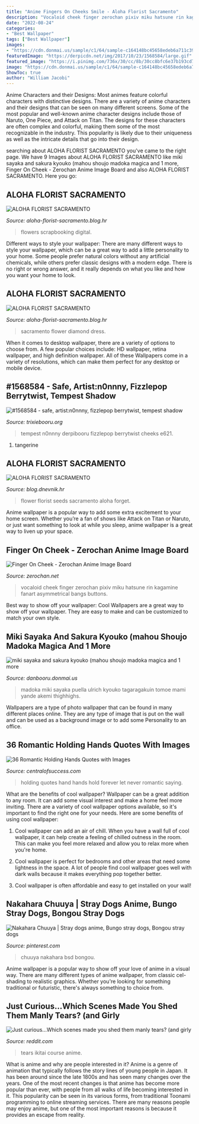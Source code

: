 ```yaml
---
title: "Anime Fingers On Cheeks Smile - Aloha Florist Sacramento"
description: "Vocaloid cheek finger zerochan pixiv miku hatsune rin kagamine fanart asymmetrical bangs buttons"
date: "2022-08-24"
categories:
- "Best Wallpaper"
tags: ["Best Wallpaper"]
images:
- "https://cdn.donmai.us/sample/c1/64/sample-c164148bc45658edeb6a711c397d0764.jpg"
featuredImage: "https://derpicdn.net/img/2017/10/23/1568584/large.gif"
featured_image: "https://i.pinimg.com/736x/30/cc/8b/30cc8bfc6e37b193cd7311ab16d2c62b.jpg"
image: "https://cdn.donmai.us/sample/c1/64/sample-c164148bc45658edeb6a711c397d0764.jpg"
ShowToc: true
author: "William Jacobi"
---
```



Anime Characters and their Designs: Most animes feature colorful characters with distinctive designs.
There are a variety of anime characters and their designs that can be seen on many different screens. Some of the most popular and well-known anime character designs include those of Naruto, One Piece, and Attack on Titan. The designs for these characters are often complex and colorful, making them some of the most recognizable in the industry. This popularity is likely due to their uniqueness as well as the intricate details that go into their design.

	

		
searching about ALOHA FLORIST SACRAMENTO you've came to the right page. We have 9 Images about ALOHA FLORIST SACRAMENTO like miki sayaka and sakura kyouko (mahou shoujo madoka magica and 1 more, Finger On Cheek - Zerochan Anime Image Board and also ALOHA FLORIST SACRAMENTO. Here you go:
		
    
## ALOHA FLORIST SACRAMENTO

<img loading=lazy src="http://bit.ly/qDnPR4" onerror="this.onerror=null;this.src='https://tse3.mm.bing.net/th?id=OIP.gDbNmunYa9CTHWE5L1ujyQHaFj&amp;pid=15.1';" alt="ALOHA FLORIST SACRAMENTO">

_Source: aloha-florist-sacramento.blog.hr_

>flowers scrapbooking digital. 

	

Different ways to style your wallpaper:
There are many different ways to style your wallpaper, which can be a great way to add a little personality to your home. Some people prefer natural colors without any artificial chemicals, while others prefer classic designs with a modern edge. There is no right or wrong answer, and it really depends on what you like and how you want your home to look.

    
## ALOHA FLORIST SACRAMENTO

<img loading=lazy src="http://bit.ly/pfFKPe" onerror="this.onerror=null;this.src='https://tse3.mm.bing.net/th?id=OIP.liyNJ7kSz8C30BF2yUjzrgHaE7&amp;pid=15.1';" alt="ALOHA FLORIST SACRAMENTO">

_Source: aloha-florist-sacramento.blog.hr_

>sacramento flower diamond dress. 

	

When it comes to desktop wallpaper, there are a variety of options to choose from. A few popular choices include: HD wallpaper, retina wallpaper, and high definition wallpaper. All of these Wallpapers come in a variety of resolutions, which can make them perfect for any desktop or mobile device. 

    
## #1568584 - Safe, Artist:n0nnny, Fizzlepop Berrytwist, Tempest Shadow

<img loading=lazy src="https://derpicdn.net/img/2017/10/23/1568584/large.gif" onerror="this.onerror=null;this.src='https://tse3.mm.bing.net/th?id=OIP.YLhMZy5FBgJEohEOk4TyPgHaLc&amp;pid=15.1';" alt="#1568584 - safe, artist:n0nnny, fizzlepop berrytwist, tempest shadow">

_Source: trixiebooru.org_

>tempest n0nnny derpibooru fizzlepop berrytwist cheeks e621. 

	

1. tangerine 

    
## ALOHA FLORIST SACRAMENTO

<img loading=lazy src="http://bit.ly/qBorpc" onerror="this.onerror=null;this.src='https://tse4.mm.bing.net/th?id=OIP.j-0wp0Ypet2ReVcfsp-IVwAAAA&amp;pid=15.1';" alt="ALOHA FLORIST SACRAMENTO">

_Source: blog.dnevnik.hr_

>flower florist seeds sacramento aloha forget. 

	

Anime wallpaper is a popular way to add some extra excitement to your home screen. Whether you’re a fan of shows like Attack on Titan or Naruto, or just want something to look at while you sleep, anime wallpaper is a great way to liven up your space.

    
## Finger On Cheek - Zerochan Anime Image Board

<img loading=lazy src="http://s3.zerochan.net/VOCALOID.240.2016436.jpg" onerror="this.onerror=null;this.src='https://tse1.mm.bing.net/th?id=OIP.UG6K9285LkJXXy1e7i2PvwAAAA&amp;pid=15.1';" alt="Finger On Cheek - Zerochan Anime Image Board">

_Source: zerochan.net_

>vocaloid cheek finger zerochan pixiv miku hatsune rin kagamine fanart asymmetrical bangs buttons. 

	

Best way to show off your wallpaper:
Cool Wallpapers are a great way to show off your wallpaper. They are easy to make and can be customized to match your own style.

    
## Miki Sayaka And Sakura Kyouko (mahou Shoujo Madoka Magica And 1 More

<img loading=lazy src="https://cdn.donmai.us/sample/c1/64/sample-c164148bc45658edeb6a711c397d0764.jpg" onerror="this.onerror=null;this.src='https://tse4.mm.bing.net/th?id=OIP.k1ZHX3s_k-X_Q_b43yHX2QHaKV&amp;pid=15.1';" alt="miki sayaka and sakura kyouko (mahou shoujo madoka magica and 1 more">

_Source: danbooru.donmai.us_

>madoka miki sayaka puella ulrich kyouko tagaragakuin tomoe mami yande akemi thighhighs. 

	



Wallpapers are a type of photo wallpaper that can be found in many different places online. They are any type of image that is put on the wall and can be used as a background image or to add some Personality to an office.

    
## 36 Romantic Holding Hands Quotes With Images

<img loading=lazy src="http://www.centralofsuccess.com/wp-content/uploads/2017/12/I-will-never-let-go-of-your-hand-because-I-want-to-hold-on-to-it-forever..jpg" onerror="this.onerror=null;this.src='https://tse4.mm.bing.net/th?id=OIP.uUdpz7uDuUBi9c1uG79gXgHaL2&amp;pid=15.1';" alt="36 Romantic Holding Hands Quotes with Images">

_Source: centralofsuccess.com_

>holding quotes hand hands hold forever let never romantic saying. 

	

What are the benefits of cool wallpaper?
Wallpaper can be a great addition to any room. It can add some visual interest and make a home feel more inviting. There are a variety of cool wallpaper options available, so it's important to find the right one for your needs. Here are some benefits of using cool wallpaper: 
1. Cool wallpaper can add an air of chill. When you have a wall full of cool wallpaper, it can help create a feeling of chilled outness in the room. This can make you feel more relaxed and allow you to relax more when you're home. 

2. Cool wallpaper is perfect for bedrooms and other areas that need some lightness in the space. A lot of people find cool wallpaper goes well with dark walls because it makes everything pop together better. 

3. Cool wallpaper is often affordable and easy to get installed on your wall!

    
## Nakahara Chuuya | Stray Dogs Anime, Bungo Stray Dogs, Bongou Stray Dogs

<img loading=lazy src="https://i.pinimg.com/736x/30/cc/8b/30cc8bfc6e37b193cd7311ab16d2c62b.jpg" onerror="this.onerror=null;this.src='https://tse1.mm.bing.net/th?id=OIP.6vgwnWK_ecWiD5Ycd-5IqAHaE9&amp;pid=15.1';" alt="Nakahara Chuuya | Stray dogs anime, Bungo stray dogs, Bongou stray dogs">

_Source: pinterest.com_

>chuuya nakahara bsd bongou. 

	

Anime wallpaper is a popular way to show off your love of anime in a visual way. There are many different types of anime wallpaper, from classic cel-shading to realistic graphics. Whether you're looking for something traditional or futuristic, there's always something to choice from.

    
## Just Curious...Which Scenes Made You Shed Them Manly Tears? (and Girly

<img loading=lazy src="http://media.tumblr.com/tumblr_lrho9igfku1qdlpd0.gif" onerror="this.onerror=null;this.src='https://tse4.mm.bing.net/th?id=OIP.8bMd8n1OitSqa_xI0H800AHaDL&amp;pid=15.1';" alt="Just curious...Which scenes made you shed them manly tears? (and girly">

_Source: reddit.com_

>tears ikitai course anime. 

	

What is anime and why are people interested in it?
Anime is a genre of animation that typically follows the story lines of young people in Japan. It has been around since the late 1800s and has seen many changes over the years. One of the most recent changes is that anime has become more popular than ever, with people from all walks of life becoming interested in it. This popularity can be seen in its various forms, from traditional Toonami programming to online streaming services. There are many reasons people may enjoy anime, but one of the most important reasons is because it provides an escape from reality.

